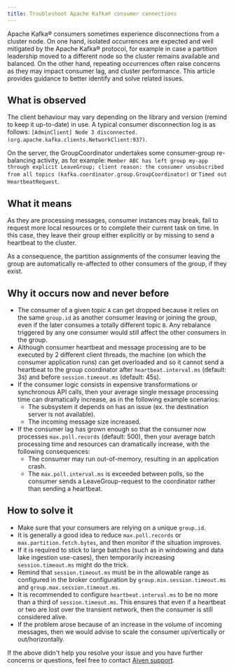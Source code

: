 ```yaml
---
title: Troubleshoot Apache Kafka® consumer connections
---
```


Apache Kafka® consumers sometimes experience disconnections from a
cluster node. On one hand, isolated occurrences are expected and well
mitigated by the Apache Kafka® protocol, for example in case a partition
leadership moved to a different node so the cluster remains available
and balanced. On the other hand, repeating occurrences often raise
concerns as they may impact consumer lag, and cluster performance. This
article provides guidance to better identify and solve related issues.

## What is observed

The client behaviour may vary depending on the library and version
(remind to keep it up-to-date) in use. A typical consumer disconnection
log is as follows:
`[AdminClient] Node 3 disconnected. (org.apache.kafka.clients.NetworkClient:937)`.

On the server, the GroupCoordinator undertakes some consumer-group
re-balancing activity, as for example:
`Member ABC has left group my-app through explicit LeaveGroup; client reason: the consumer unsubscribed from all topics (kafka.coordinator.group.GroupCoordinator)`
or `Timed out HeartbeatRequest`.

## What it means

As they are processing messages, consumer instances may break, fail to
request more local resources or to complete their current task on time.
In this case, they leave their group either explicitly or by missing to
send a heartbeat to the cluster.

As a consequence, the partition assignments of the consumer leaving the
group are automatically re-affected to other consumers of the group, if
they exist.

## Why it occurs now and never before

-   The consumer of a given topic `A` can get dropped because it relies
    on the same `group.id` as another consumer leaving or joining the
    group, even if the later consumes a totally different topic `B`. Any
    rebalance triggered by any one consumer would still affect the other
    consumers in the group.
-   Although consumer heartbeat and message processing are to be
    executed by 2 different client threads, the machine (on which the
    consumer application runs) can get overloaded and so it cannot send
    a heartbeat to the group coordinator after `heartbeat.interval.ms`
    (default: 3s) and before `session.timeout.ms` (default: 45s).
-   If the consumer logic consists in expensive transformations or
    synchronous API calls, then your average single message processing
    time can dramatically increase, as in the following example
    scenarios:
    -   The subsystem it depends on has an issue (ex. the destination
        server is not available).
    -   The incoming message size increased.
-   If the consumer lag has grown enough so that the consumer now
    processes `max.poll.records` (default: 500), then your average batch
    processing time and resources can dramatically increase, with the
    following consequences:
    -   The consumer may run out-of-memory, resulting in an application
        crash.
    -   The `max.poll.interval.ms` is exceeded between polls, so the
        consumer sends a LeaveGroup-request to the coordinator rather
        than sending a heartbeat.

## How to solve it

-   Make sure that your consumers are relying on a unique `group.id`.
-   It is generally a good idea to reduce `max.poll.records` or
    `max.partition.fetch.bytes`, and then monitor if the situation
    improves.
-   If it is required to stick to large batches (such as in windowing
    and data lake ingestion use-cases), then temporarily increasing
    `session.timeout.ms` might do the trick.
-   Remind that `session.timeout.ms` must be in the allowable range as
    configured in the broker configuration by
    `group.min.session.timeout.ms` and `group.max.session.timeout.ms`.
-   It is recommended to configure `heartbeat.interval.ms` to be no more
    than a third of `session.timeout.ms`. This ensures that even if a
    heartbeat or two are lost over the transient network, then the
    consumer is still considered alive.
-   If the problem arose because of an increase in the volume of
    incoming messages, then we would advise to scale the consumer
    up/vertically or out/horizontally.

If the above didn't help you resolve your issue and you have further
concerns or questions, feel free to contact [Aiven
support](mailto:support@aiven.io).
